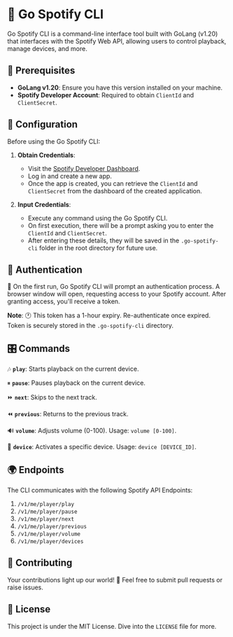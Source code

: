 # 🎵 Go Spotify CLI

Go Spotify CLI is a command-line interface tool built with GoLang (v1.20) that interfaces with the Spotify Web API, allowing users to control playback, manage devices, and more.

## 📌 Prerequisites

- **GoLang v1.20**: Ensure you have this version installed on your machine.
- **Spotify Developer Account**: Required to obtain `ClientId` and `ClientSecret`.

## 🔧 Configuration

Before using the Go Spotify CLI:

1. **Obtain Credentials**:
    - Visit the [Spotify Developer Dashboard](https://developer.spotify.com/dashboard/applications).
    - Log in and create a new app.
    - Once the app is created, you can retrieve the `ClientId` and `ClientSecret` from the dashboard of the created application.


2. **Input Credentials**:
    - Execute any command using the Go Spotify CLI.
    - On first execution, there will be a prompt asking you to enter the `ClientId` and `ClientSecret`.
    - After entering these details, they will be saved in the `.go-spotify-cli` folder in the root directory for future use.

## 🔑 Authentication

🚀 On the first run, Go Spotify CLI will prompt an authentication process. A browser window will open, requesting access to your Spotify account. After granting access, you'll receive a token.

**Note**: 🕐 This token has a 1-hour expiry. Re-authenticate once expired. Token is securely stored in the `.go-spotify-cli` directory.

## 🎛 Commands

🎶 **`play`**: Starts playback on the current device.

⏸ **`pause`**: Pauses playback on the current device.

⏩ **`next`**: Skips to the next track.

⏪ **`previous`**: Returns to the previous track.

🔊 **`volume`**: Adjusts volume (0-100). Usage: `volume [0-100]`.

📱 **`device`**: Activates a specific device. Usage: `device [DEVICE_ID]`.

## 🌍 Endpoints

The CLI communicates with the following Spotify API Endpoints:

1. `/v1/me/player/play`
2. `/v1/me/player/pause`
3. `/v1/me/player/next`
4. `/v1/me/player/previous`
5. `/v1/me/player/volume`
6. `/v1/me/player/devices`

## 🤝 Contributing

Your contributions light up our world! 🌟 Feel free to submit pull requests or raise issues.

## 📜 License

This project is under the MIT License. Dive into the `LICENSE` file for more.
